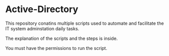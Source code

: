 # Active-Directory

This repository conatins multiple scripts used to automate and facilitate the IT system adminstation daily tasks.

The explanation of the scripts and the steps is inside.

You must have the permissions to run the script.
